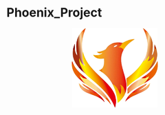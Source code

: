 # Phoenix_Project
<p align="center">
  <img src="https://github.com/EliasM108/Phoenix_Project/blob/main/Phoenix_icon.png" width="200" />
</p>
